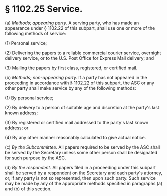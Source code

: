 # § 1102.25   Service.

(a) *Methods; appearing party.* A serving party, who has made an appearance under § 1102.22 of this subpart, shall use one or more of the following methods of service:


(1) Personal service;


(2) Delivering the papers to a reliable commercial courier service, overnight delivery service, or to the U.S. Post Office for Express Mail delivery; and


(3) Mailing the papers by first class, registered, or certified mail.


(b) *Methods; non-appearing party.* If a party has not appeared in the proceeding in accordance with § 1102.22 of this subpart, the ASC or any other party shall make service by any of the following methods:


(1) By personal service;


(2) By delivery to a person of suitable age and discretion at the party's last known address;


(3) By registered or certified mail addressed to the party's last known address; or


(4) By any other manner reasonably calculated to give actual notice.


(c) *By the Subcommittee.* All papers required to be served by the ASC shall be served by the Secretary unless some other person shall be designated for such purpose by the ASC.


(d) *By the respondent.* All papers filed in a proceeding under this subpart shall be served by a respondent on the Secretary and each party's attorney, or, if any party is not so represented, then upon such party. Such service may be made by any of the appropriate methods specified in paragraphs (a) and (b) of this section.




